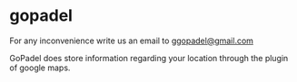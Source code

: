 # gopadel

For any inconvenience write us an email to ggopadel@gmail.com

GoPadel does store information regarding your location through the plugin of google maps.
